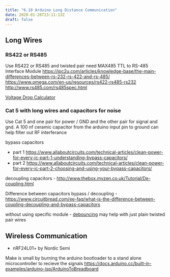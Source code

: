 ```yaml
---
title: "6.10 Arduino Long Distance Communication"
date: 2020-01-26T23:11:13Z
draft: false
---
```


## Long Wires

### RS422 or RS485

Use RS422 or RS485 and twisted pair
need MAX485 TTL to RS-485 Interface Module
https://ipc2u.com/articles/knowledge-base/the-main-differences-between-rs-232-rs-422-and-rs-485/
https://www.omega.com/en-us/resources/rs422-rs485-rs232
http://www.rs485.com/rs485spec.html

[Voltage Drop Calculator](https://www.calculator.net/voltage-drop-calculator.html)

### Cat 5 with long wires and capacitors for noise

Use Cat 5 and one pair for power / GND and the other pair for signal and gnd. A 100 nf ceramic capacitor from the arduino input pin to ground can help filter out RF interferance

bypass capacitors

- part 1 https://www.allaboutcircuits.com/technical-articles/clean-power-for-every-ic-part-1-understanding-bypass-capacitors/
- part 2 https://www.allaboutcircuits.com/technical-articles/clean-power-for-every-ic-part-2-choosing-and-using-your-bypass-capacitors/

decoupling capacitors - http://www.thebox.myzen.co.uk/Tutorial/De-coupling.html

Difference between capacitors bypass / decoupling - https://www.circuitbread.com/ee-faq/what-is-the-difference-between-coupling-decoupling-and-bypass-capacitors

without using specific module - [debouncing](https://www.arduino.cc/en/Tutorial/BuiltInExamples/Debounce) may help with just plain twisted pair wires

## Wireless Communication

- nRF24L01+ by Nordic Semi

Make is small by burning the arduino bootloader to a stand alone microcontroller to recieve the signals
https://docs.arduino.cc/built-in-examples/arduino-isp/ArduinoToBreadboard
